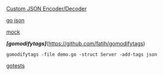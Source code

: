 [Custom JSON Encoder/Decoder](https://docs.gofiber.io/guide/faster-fiber)

[go json](https://github.com/goccy/go-json)

[mock](https://github.com/vektra/mockery)


***[gomodifytags]***(https://github.com/fatih/gomodifytags)

```
gomodifytags -file demo.go -struct Server -add-tags json
```

[gotests](https://github.com/cweill/gotests)